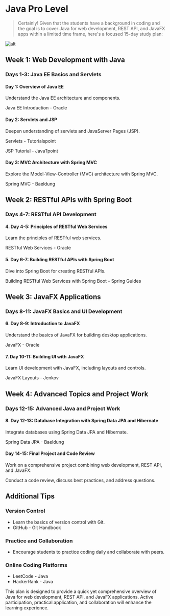 # Java Pro Level

>Certainly! Given that the students have a background in coding and the goal is to cover Java for web development, REST API, and JavaFX apps within a limited time frame, here's a focused 15-day study plan:

![alt](https://appmaster.io/api/_files/hRaLG2N4DVjRZJQzCpN2zJ/download/)

## Week 1: Web Development with Java

### Days 1-3: Java EE Basics and Servlets

#### Day 1: Overview of Java EE

Understand the Java EE architecture and components.

Java EE Introduction - Oracle

#### Day 2: Servlets and JSP

Deepen understanding of servlets and JavaServer Pages (JSP).

Servlets - Tutorialspoint

JSP Tutorial - JavaTpoint

#### Day 3: MVC Architecture with Spring MVC

Explore the Model-View-Controller (MVC) architecture with Spring MVC.

Spring MVC - Baeldung

## Week 2: RESTful APIs with Spring Boot

### Days 4-7: RESTful API Development

#### 4. Day 4-5: Principles of RESTful Web Services

Learn the principles of RESTful web services.

RESTful Web Services - Oracle

#### 5. Day 6-7: Building RESTful APIs with Spring Boot

Dive into Spring Boot for creating RESTful APIs.

Building RESTful Web Services with Spring Boot - Spring Guides

## Week 3: JavaFX Applications

### Days 8-11: JavaFX Basics and UI Development

#### 6. Day 8-9: Introduction to JavaFX

Understand the basics of JavaFX for building desktop applications.

JavaFX - Oracle

#### 7. Day 10-11: Building UI with JavaFX

Learn UI development with JavaFX, including layouts and controls.

JavaFX Layouts - Jenkov

## Week 4: Advanced Topics and Project Work

### Days 12-15: Advanced Java and Project Work

#### 8. Day 12-13: Database Integration with Spring Data JPA and Hibernate

Integrate databases using Spring Data JPA and Hibernate.

Spring Data JPA - Baeldung

#### Day 14-15: Final Project and Code Review

Work on a comprehensive project combining web development, REST API, and JavaFX.

Conduct a code review, discuss best practices, and address questions.

## Additional Tips

### Version Control

* Learn the basics of version control with Git.
* GitHub - Git Handbook

### Practice and Collaboration

* Encourage students to practice coding daily and collaborate with peers.

### Online Coding Platforms

* LeetCode - Java
* HackerRank - Java

This plan is designed to provide a quick yet comprehensive overview of Java for web development, REST API, and JavaFX applications. Active participation, practical application, and collaboration will enhance the learning experience.
